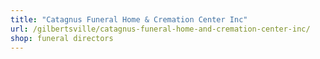 ```yaml
---
title: "Catagnus Funeral Home & Cremation Center Inc"
url: /gilbertsville/catagnus-funeral-home-and-cremation-center-inc/
shop: funeral directors
---
```

